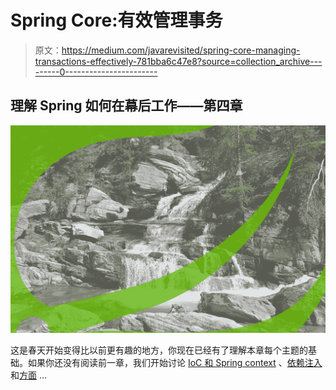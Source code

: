 # Spring Core:有效管理事务

> 原文：<https://medium.com/javarevisited/spring-core-managing-transactions-effectively-781bba6c47e8?source=collection_archive---------0----------------------->

## 理解 Spring 如何在幕后工作——第四章

![](img/0028f8d1c5d811232ba809be1eec489e.png)

这是春天开始变得比以前更有趣的地方，你现在已经有了理解本章每个主题的基础。如果你还没有阅读前一章，我们开始讨论 [IoC 和 Spring context](/javarevisited/spring-core-ioc-and-container-c01608b527a1) 、[依赖注入](/javarevisited/spring-core-all-you-need-to-know-about-dependency-injection-2048d80340af)和[方面](/javarevisited/spring-core-including-aspect-oriented-programming-in-your-skills-2c37eaa75c2a) …